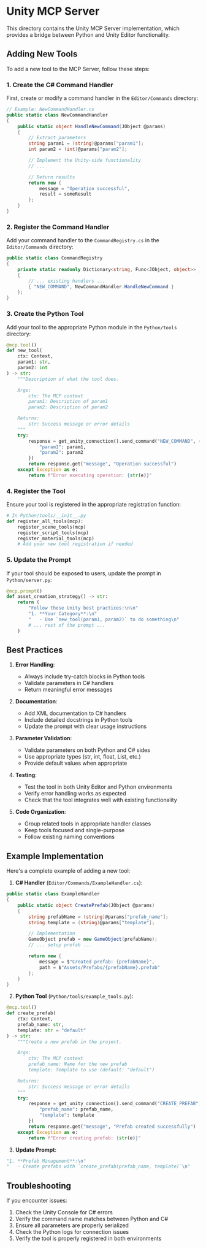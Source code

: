 # Unity MCP Server

This directory contains the Unity MCP Server implementation, which provides a bridge between Python and Unity Editor functionality.

## Adding New Tools

To add a new tool to the MCP Server, follow these steps:

### 1. Create the C# Command Handler

First, create or modify a command handler in the `Editor/Commands` directory:

```csharp
// Example: NewCommandHandler.cs
public static class NewCommandHandler
{
    public static object HandleNewCommand(JObject @params)
    {
        // Extract parameters
        string param1 = (string)@params["param1"];
        int param2 = (int)@params["param2"];

        // Implement the Unity-side functionality
        // ...

        // Return results
        return new {
            message = "Operation successful",
            result = someResult
        };
    }
}
```

### 2. Register the Command Handler

Add your command handler to the `CommandRegistry.cs` in the `Editor/Commands` directory:

```csharp
public static class CommandRegistry
{
    private static readonly Dictionary<string, Func<JObject, object>> _handlers = new()
    {
        // ... existing handlers ...
        { "NEW_COMMAND", NewCommandHandler.HandleNewCommand }
    };
}
```

### 3. Create the Python Tool

Add your tool to the appropriate Python module in the `Python/tools` directory:

```python
@mcp.tool()
def new_tool(
    ctx: Context,
    param1: str,
    param2: int
) -> str:
    """Description of what the tool does.

    Args:
        ctx: The MCP context
        param1: Description of param1
        param2: Description of param2

    Returns:
        str: Success message or error details
    """
    try:
        response = get_unity_connection().send_command("NEW_COMMAND", {
            "param1": param1,
            "param2": param2
        })
        return response.get("message", "Operation successful")
    except Exception as e:
        return f"Error executing operation: {str(e)}"
```

### 4. Register the Tool

Ensure your tool is registered in the appropriate registration function:

```python
# In Python/tools/__init__.py
def register_all_tools(mcp):
    register_scene_tools(mcp)
    register_script_tools(mcp)
    register_material_tools(mcp)
    # Add your new tool registration if needed
```

### 5. Update the Prompt

If your tool should be exposed to users, update the prompt in `Python/server.py`:

```python
@mcp.prompt()
def asset_creation_strategy() -> str:
    return (
        "Follow these Unity best practices:\n\n"
        "1. **Your Category**:\n"
        "   - Use `new_tool(param1, param2)` to do something\n"
        # ... rest of the prompt ...
    )
```

## Best Practices

1. **Error Handling**:

   - Always include try-catch blocks in Python tools
   - Validate parameters in C# handlers
   - Return meaningful error messages

2. **Documentation**:

   - Add XML documentation to C# handlers
   - Include detailed docstrings in Python tools
   - Update the prompt with clear usage instructions

3. **Parameter Validation**:

   - Validate parameters on both Python and C# sides
   - Use appropriate types (str, int, float, List, etc.)
   - Provide default values when appropriate

4. **Testing**:

   - Test the tool in both Unity Editor and Python environments
   - Verify error handling works as expected
   - Check that the tool integrates well with existing functionality

5. **Code Organization**:
   - Group related tools in appropriate handler classes
   - Keep tools focused and single-purpose
   - Follow existing naming conventions

## Example Implementation

Here's a complete example of adding a new tool:

1. **C# Handler** (`Editor/Commands/ExampleHandler.cs`):

```csharp
public static class ExampleHandler
{
    public static object CreatePrefab(JObject @params)
    {
        string prefabName = (string)@params["prefab_name"];
        string template = (string)@params["template"];

        // Implementation
        GameObject prefab = new GameObject(prefabName);
        // ... setup prefab ...

        return new {
            message = $"Created prefab: {prefabName}",
            path = $"Assets/Prefabs/{prefabName}.prefab"
        };
    }
}
```

2. **Python Tool** (`Python/tools/example_tools.py`):

```python
@mcp.tool()
def create_prefab(
    ctx: Context,
    prefab_name: str,
    template: str = "default"
) -> str:
    """Create a new prefab in the project.

    Args:
        ctx: The MCP context
        prefab_name: Name for the new prefab
        template: Template to use (default: "default")

    Returns:
        str: Success message or error details
    """
    try:
        response = get_unity_connection().send_command("CREATE_PREFAB", {
            "prefab_name": prefab_name,
            "template": template
        })
        return response.get("message", "Prefab created successfully")
    except Exception as e:
        return f"Error creating prefab: {str(e)}"
```

3. **Update Prompt**:

```python
"1. **Prefab Management**:\n"
"   - Create prefabs with `create_prefab(prefab_name, template)`\n"
```

## Troubleshooting

If you encounter issues:

1. Check the Unity Console for C# errors
2. Verify the command name matches between Python and C#
3. Ensure all parameters are properly serialized
4. Check the Python logs for connection issues
5. Verify the tool is properly registered in both environments
